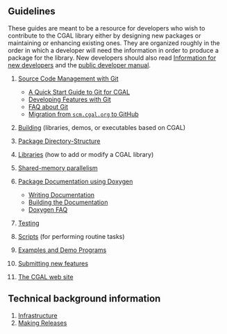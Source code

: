 ## Guidelines

These guides are meant to be a resource for developers who
wish to contribute to the CGAL library either by designing new packages
or maintaining or enhancing existing ones. They are organized roughly in
the order in which a developer will need the information in order to
produce a package for the library. New developers should also read 
[Information for new developers](Information-for-New-Developers)
and the [public developer manual](http://doc.cgal.org/latest/Manual/dev_manual.html).

1.  [ Source Code Management with Git](Source-Code-Management-with-Git)
    -   [ A Quick Start Guide to Git for CGAL](Quick-Start)
    -   [ Developing Features with Git](Developing-Features-with-Git)
    -   [ FAQ about Git](Git-FAQ)
    -   [ Migration from `scm.cgal.org` to GitHub](Migration-to-Github)

2.  [ Building](Branch-Build) (libraries, demos, or executables based on CGAL)
3.  [ Package Directory-Structure](Directory-Structure-for-Packages)
4.  [ Libraries](Libraries) (how to add or modify a CGAL library)
5.  [ Shared-memory parallelism](Concurrency-in-CGAL)
6.  [ Package Documentation using Doxygen](Documentation-Guidelines)
    -   [ Writing Documentation](Writing-Documentation)
    -   [ Building the Documentation](Building-the-Documentation)
    -   [ Doxygen FAQ](Doxygen-FAQ)

7.  [ Testing](Testing)
8.  [ Scripts](Scripts) (for performing routine tasks)
9.  [ Examples and Demo Programs](Examples-and-Demo-Programs)
10. [ Submitting new features](Submission)
11. [ The CGAL web site](Tools#website)

## Technical background information

1.  [ Infrastructure](Infrastructure)
2.  [ Making Releases](Making-Releases)
